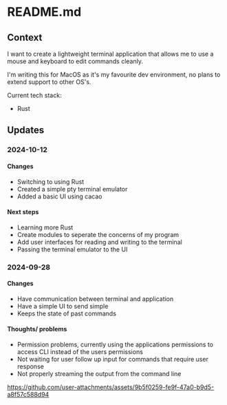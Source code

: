# README.md

## Context

I want to create a lightweight terminal application that allows me to use a mouse and keyboard to edit commands cleanly.

I'm writing this for MacOS as it's my favourite dev environment, no plans to extend support to other OS's.

Current tech stack:
- Rust

## Updates

### 2024-10-12

#### Changes
- Switching to using Rust
- Created a simple pty terminal emulator
- Added a basic UI using cacao

#### Next steps
- Learning more Rust
- Create modules to seperate the concerns of my program
- Add user interfaces for reading and writing to the terminal
- Passing the terminal emulator to the UI

### 2024-09-28
#### Changes
- Have communication between terminal and application
- Have a simple UI to send simple
- Keeps the state of past commands

#### Thoughts/ problems
- Permission problems, currently using the applications permissions to access CLI instead of the users permissions
- Not waiting for user follow up input for commands that require user response
- Not properly streaming the output from the command line

https://github.com/user-attachments/assets/9b5f0259-fe9f-47a0-b9d5-a8f57c588d94

